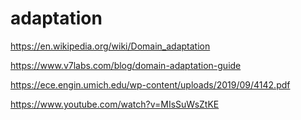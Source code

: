 # adaptation

https://en.wikipedia.org/wiki/Domain_adaptation

https://www.v7labs.com/blog/domain-adaptation-guide

https://ece.engin.umich.edu/wp-content/uploads/2019/09/4142.pdf

https://www.youtube.com/watch?v=MIsSuWsZtKE